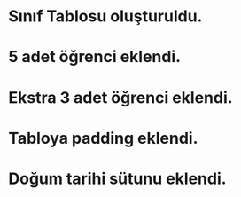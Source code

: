 # Sınıf Tablosu oluşturuldu.

# 5 adet öğrenci eklendi.

# Ekstra 3 adet öğrenci eklendi.

# Tabloya padding eklendi.

# Doğum tarihi sütunu eklendi.